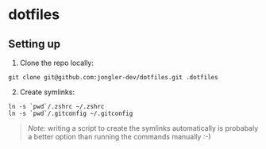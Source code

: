 # dotfiles

## Setting up
1. Clone the repo locally:
```
git clone git@github.com:jongler-dev/dotfiles.git .dotfiles
```

2. Create symlinks:
```
ln -s `pwd`/.zshrc ~/.zshrc
ln -s `pwd`/.gitconfig ~/.gitconfig
```
> *Note*: writing a script to create the symlinks automatically is probabaly a better option than running the commands manually :-)
